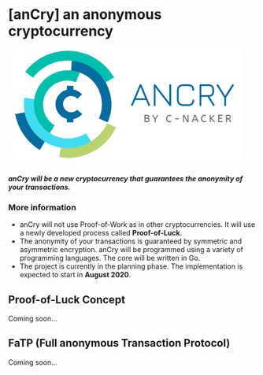 # [anCry] an anonymous cryptocurrency
![anCry](doc/img/ancry.PNG)

##### *anCry will be a new cryptocurrency that guarantees the anonymity of your transactions.*

### More information
* anCry will not use Proof-of-Work as in other cryptocurrencies. It will use a newly developed process called **Proof-of-Luck**.
* The anonymity of your transactions is guaranteed by symmetric and asymmetric encryption.
anCry will be programmed using a variety of programming languages. The core will be written in Go.
* The project is currently in the planning phase. The implementation is expected to start in **August 2020**.

## Proof-of-Luck Concept
Coming soon...

## FaTP (Full anonymous Transaction Protocol)
Coming soon...
